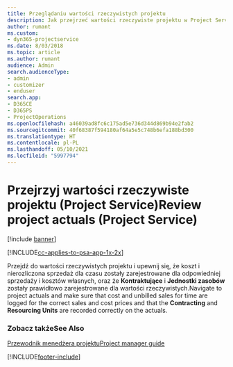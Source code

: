 ```yaml
---
title: Przeglądaniu wartości rzeczywistych projektu
description: Jak przejrzeć wartości rzeczywiste projektu w Project Service
author: rumant
ms.custom:
- dyn365-projectservice
ms.date: 8/03/2018
ms.topic: article
ms.author: rumant
audience: Admin
search.audienceType:
- admin
- customizer
- enduser
search.app:
- D365CE
- D365PS
- ProjectOperations
ms.openlocfilehash: a46039ad8fc6c175ad5e736d344d869b94e2fab2
ms.sourcegitcommit: 40f68387f594180af64a5e5c748b6efa188bd300
ms.translationtype: HT
ms.contentlocale: pl-PL
ms.lasthandoff: 05/10/2021
ms.locfileid: "5997794"
---
```

# <a name="review-project-actuals-project-service"></a><span data-ttu-id="1383c-103">Przejrzyj wartości rzeczywiste projektu (Project Service)</span><span class="sxs-lookup"><span data-stu-id="1383c-103">Review project actuals (Project Service)</span></span>

[!include [banner](../includes/psa-now-project-operations.md)]

[!INCLUDE[cc-applies-to-psa-app-1x-2x](../includes/cc-applies-to-psa-app-1x-2x.md)]

<span data-ttu-id="1383c-104">Przejdź do wartości rzeczywistych projektu i upewnij się, że koszt i nierozliczona sprzedaż dla czasu zostały zarejestrowane dla odpowiedniej sprzedaży i kosztów własnych, oraz że **Kontraktujące** i **Jednostki zasobów** zostały prawidłowo zarejestrowane dla wartości rzeczywistych.</span><span class="sxs-lookup"><span data-stu-id="1383c-104">Navigate to project actuals and make sure that cost and unbilled sales for time are logged for the correct sales and cost prices and that the **Contracting** and **Resourcing Units** are recorded correctly on the actuals.</span></span>  
  
### <a name="see-also"></a><span data-ttu-id="1383c-105">Zobacz także</span><span class="sxs-lookup"><span data-stu-id="1383c-105">See Also</span></span>  
 [<span data-ttu-id="1383c-106">Przewodnik menedżera projektu</span><span class="sxs-lookup"><span data-stu-id="1383c-106">Project manager guide</span></span>](../psa/project-manager-guide.md)


[!INCLUDE[footer-include](../includes/footer-banner.md)]